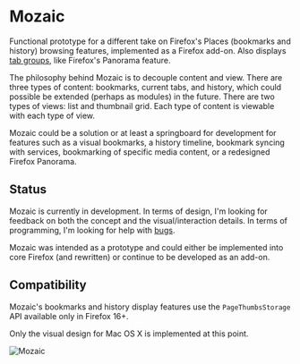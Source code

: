 # Mozaic
Functional prototype for a different take on Firefox's Places (bookmarks and history) browsing features, implemented as a Firefox add-on. Also displays [tab groups](http://support.mozilla.org/en-US/kb/tab-groups-organize-tabs), like Firefox's Panorama feature.

The philosophy behind Mozaic is to decouple content and view. There are three types of content: bookmarks, current tabs, and history, which could possible be extended (perhaps as modules) in the future. There are two types of views: list and thumbnail grid. Each type of content is viewable with each type of view.

Mozaic could be a solution or at least a springboard for development for features such as a visual bookmarks, a history timeline, bookmark syncing with services, bookmarking of specific media content, or a redesigned Firefox Panorama.

## Status
Mozaic is currently in development. In terms of design, I'm looking for feedback on both the concept and the visual/interaction details. In terms of programming, I'm looking for help with [bugs](https://github.com/cleercode/mozaic/issues?state=open).

Mozaic was intended as a prototype and could either be implemented into core Firefox (and rewritten) or continue to be developed as an add-on.

## Compatibility
Mozaic's bookmarks and history display features use the `PageThumbsStorage` API available only in Firefox 16+.

Only the visual design for Mac OS X is implemented at this point.

![Mozaic](https://raw.github.com/cleercode/mozaic/master/screenshot.png)